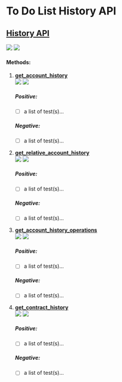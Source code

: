 # To Do List **History API**

## [History API](https://echo-dev.io/developers/apis/history-api/#history-api)

![](https://img.shields.io/badge/coverage-0_method(s)-red.svg?style=for-the-badge)
![](https://img.shields.io/badge/WIP-YES-informational.svg?style=for-the-badge)

#### Methods:
1) **[get_account_history](https://echo-dev.io/developers/apis/history-api/#get_account_historyaccount-stop-limit-100-start)**  
![](https://img.shields.io/badge/0_positive_test(s)-green.svg?style=plastic?logoColor=violet)
![](https://img.shields.io/badge/0_negative_test(s)-red.svg?style=plastic?logoColor=violet)

    ##### Positive:
    - [ ] a list of test(s)...
    ##### Negative:
    - [ ] a list of test(s)...
    
2) **[get_relative_account_history](https://echo-dev.io/developers/apis/history-api/#get_relative_account_historyaccount-stop-0-limit-100-start-0)**  
![](https://img.shields.io/badge/0_positive_test(s)-green.svg?style=plastic?logoColor=violet)
![](https://img.shields.io/badge/0_negative_test(s)-red.svg?style=plastic?logoColor=violet)

    ##### Positive:
    - [ ] a list of test(s)...
    ##### Negative:
    - [ ] a list of test(s)...
    
3) **[get_account_history_operations](https://echo-dev.io/developers/apis/history-api/#get_account_history_operations-account-operation_id-start-stop-limit-100)**  
![](https://img.shields.io/badge/0_positive_test(s)-green.svg?style=plastic?logoColor=violet)
![](https://img.shields.io/badge/0_negative_test(s)-red.svg?style=plastic?logoColor=violet)

    ##### Positive:
    - [ ] a list of test(s)...
    ##### Negative:
    - [ ] a list of test(s)...
    
4) **[get_contract_history](https://echo-dev.io/developers/apis/history-api/#get_contract_history-account-stop-limit-start)**  
![](https://img.shields.io/badge/0_positive_test(s)-green.svg?style=plastic?logoColor=violet)
![](https://img.shields.io/badge/0_negative_test(s)-red.svg?style=plastic?logoColor=violet)

    ##### Positive:
    - [ ] a list of test(s)...
    ##### Negative:
    - [ ] a list of test(s)...